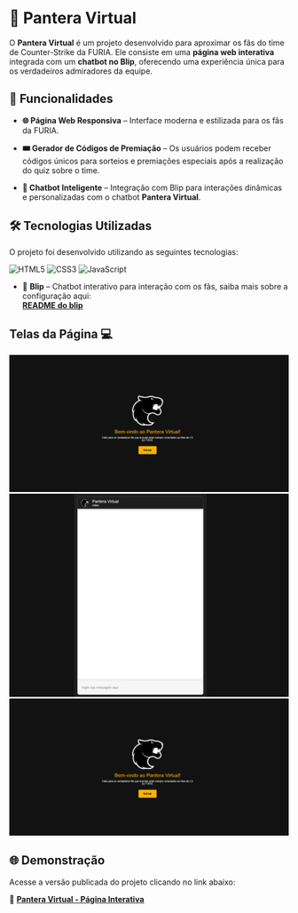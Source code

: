 # 🐾 Pantera Virtual

O **Pantera Virtual** é um projeto desenvolvido para aproximar os fãs do time de Counter-Strike da FURIA. Ele consiste em uma **página web interativa** integrada com um **chatbot no Blip**, oferecendo uma experiência única para os verdadeiros admiradores da equipe.

## 🚀 Funcionalidades

- **🌐 Página Web Responsiva** – Interface moderna e estilizada para os fãs da FURIA.

- **🎟️ Gerador de Códigos de Premiação** – Os usuários podem receber códigos únicos para sorteios e premiações especiais após a realização do quiz sobre o time.

- **🤖 Chatbot Inteligente** – Integração com Blip para interações dinâmicas e personalizadas com o chatbot **Pantera Virtual**.


## 🛠️ Tecnologias Utilizadas

O projeto foi desenvolvido utilizando as seguintes tecnologias:

![HTML5](https://img.shields.io/badge/html5-%23E34F26.svg?style=for-the-badge&logo=html5&logoColor=white)
![CSS3](https://img.shields.io/badge/css3-%231572B6.svg?style=for-the-badge&logo=css3&logoColor=white)
![JavaScript](https://img.shields.io/badge/javascript-%23323330.svg?style=for-the-badge&logo=javascript&logoColor=%23F7DF1E)

- 🔹 **Blip** – Chatbot interativo para interação com os fãs, saiba mais sobre a configuração aqui:  
[**README do blip**](Blip/README.md)

## Telas da Página 💻
![alt text](images/image-inicio.png)
![alt text](images/image-chat.png)
![alt text](images/image-inicio.png)

## 🌐 Demonstração

Acesse a versão publicada do projeto clicando no link abaixo:

🔗 [**Pantera Virtual - Página Interativa**](https://mbdomingues.github.io/PanteraVirtual/)